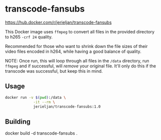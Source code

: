 # transcode-fansubs

https://hub.docker.com/r/jerieljan/transcode-fansubs

This Docker image uses `ffmpeg` to convert all files in the provided directory to h265 `-crf 24` quality.

Recommended for those who want to shrink down the file sizes of their video files encoded in h264, while having a good balance of quality.

NOTE: Once run, this will loop through all files in the `/data` directory, run `ffmpeg` and if successful, will *remove* your original file. It'll only do this if the transcode was successful, but keep this in mind.

## Usage

```bash
docker run -v $(pwd):/data \
             -it --rm \
             jerieljan/transcode-fansubs:1.0
```

## Building

docker build -d transcode-fansubs .
